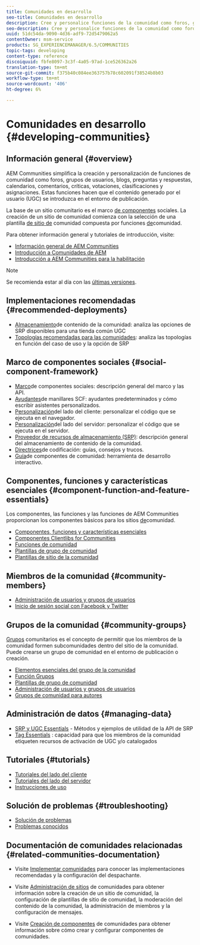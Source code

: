 ```yaml
---
title: Comunidades en desarrollo
seo-title: Comunidades en desarrollo
description: Cree y personalice funciones de la comunidad como foros, grupos de usuarios y mucho más
seo-description: Cree y personalice funciones de la comunidad como foros, grupos de usuarios y mucho más
uuid: 51dc54da-9090-4d36-adf9-72d5479062a5
contentOwner: msm-service
products: SG_EXPERIENCEMANAGER/6.5/COMMUNITIES
topic-tags: developing
content-type: reference
discoiquuid: fbfe8097-3c3f-4a05-97ad-1ce526362a26
translation-type: tm+mt
source-git-commit: f375b40c084ee363757b78c602091f38524b8b03
workflow-type: tm+mt
source-wordcount: '406'
ht-degree: 6%

---
```



# Comunidades en desarrollo  {#developing-communities}

## Información general {#overview}

AEM Communities simplifica la creación y personalización de funciones de comunidad como foros, grupos de usuarios, blogs, preguntas y respuestas, calendarios, comentarios, críticas, votaciones, clasificaciones y asignaciones. Estas funciones hacen que el contenido generado por el usuario (UGC) se introduzca en el entorno de publicación.

La base de un sitio [](overview.md#communitiessites) comunitario es el marco [de componentes](scf.md) sociales. La creación de un sitio de comunidad comienza con la selección de una plantilla [de sitio de](sites-console.md) comunidad compuesta por funciones [de](functions.md)comunidad.

Para obtener información general y tutoriales de introducción, visite:

* [Información general de AEM Communities](overview.md)
* [Introducción a Comunidades de AEM](getting-started.md)
* [Introducción a AEM Communities para la habilitación](getting-started-enablement.md)

>[!NOTE]
> 
>Se recomienda estar al día con las [últimas versiones](deploy-communities.md#latest-releases).

## Implementaciones recomendadas {#recommended-deployments}

* [Almacenamiento](working-with-srp.md)de contenido de la comunidad: analiza las opciones de SRP disponibles para una tienda común UGC
* [Topologías recomendadas para las comunidades](topologies.md): analiza las topologías en función del caso de uso y la opción de SRP

## Marco de componentes sociales {#social-component-framework}

* [Marco](scf.md)de componentes sociales: descripción general del marco y las API.
* [Ayudantes](handlebars-helpers.md)de manillares SCF: ayudantes predeterminados y cómo escribir asistentes personalizados.
* [Personalización](client-customize.md)del lado del cliente: personalizar el código que se ejecuta en el navegador.
* [Personalización](server-customize.md)del lado del servidor: personalizar el código que se ejecuta en el servidor.
* [Proveedor de recursos de almacenamiento (SRP)](srp.md): descripción general del almacenamiento de contenido de la comunidad.
* [Directrices](code-guide.md)de codificación: guías, consejos y trucos.
* [Guía](components-guide.md)de componentes de comunidad: herramienta de desarrollo interactivo.

## Componentes, funciones y características esenciales {#component-function-and-feature-essentials}

Los componentes, las funciones y las funciones de AEM Communities proporcionan los componentes básicos para los sitios [de](sites-console.md)comunidad.

* [Componentes, funciones y características esenciales](essentials.md)
* [Componentes Clientlibs for Communities](clientlibs.md)
* [Funciones de comunidad](functions.md)
* [Plantillas de grupo de comunidad](tools-groups.md)
* [Plantillas de sitio de la comunidad](sites.md)

## Miembros de la comunidad {#community-members}

* [Administración de usuarios y grupos de usuarios](users.md)
* [Inicio de sesión social con Facebook y Twitter](social-login.md)

## Grupos de la comunidad {#community-groups}

[Grupos](overview.md#communitygroups) comunitarios es el concepto de permitir que los miembros de la comunidad formen subcomunidades dentro del sitio de la comunidad. Puede crearse un grupo de comunidad en el entorno de publicación o creación.

* [Elementos esenciales del grupo de la comunidad](essentials-groups.md)
* [Función Grupos](functions.md#groups-function)
* [Plantillas de grupo de comunidad](tools-groups.md)
* [Administración de usuarios y grupos de usuarios](users.md)
* [Grupos de comunidad para autores](creating-groups.md)

## Administración de datos {#managing-data}

* [SRP y UGC Essentials](srp-and-ugc.md) - Métodos y ejemplos de utilidad de la API de SRP
* [Tag Essentials](tag.md) : capacidad para que los miembros de la comunidad etiqueten recursos de activación de UGC y/o catalogados

## Tutoriales {#tutorials}

* [Tutoriales del lado del cliente](tutorials.md#client-side-customization)
* [Tutoriales del lado del servidor](tutorials.md#server-side-customization)
* [Instrucciones de uso](tutorials.md#how-to-instructions)

## Solución de problemas {#troubleshooting}

* [Solución de problemas](troubleshooting.md)
* [Problemas conocidos](/help/release-notes/known-issues.md)

## Documentación de comunidades relacionadas {#related-communities-documentation}

* Visite [Implementar comunidades](deploy-communities.md) para conocer las implementaciones recomendadas y la configuración del despachante.

* Visite [Administración de sitios](administer-landing.md) de comunidades para obtener información sobre la creación de un sitio de comunidad, la configuración de plantillas de sitio de comunidad, la moderación del contenido de la comunidad, la administración de miembros y la configuración de mensajes.

* Visite [Creación de componentes](author-communities.md) de comunidades para obtener información sobre cómo crear y configurar componentes de comunidades.

